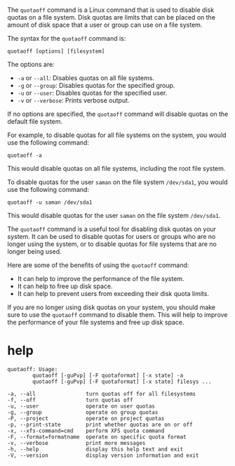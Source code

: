 # 

The `quotaoff` command is a Linux command that is used to disable disk quotas on a file system. Disk quotas are limits that can be placed on the amount of disk space that a user or group can use on a file system.

The syntax for the `quotaoff` command is:

```
quotaoff [options] [filesystem]
```

The options are:

* `-a` or `--all`: Disables quotas on all file systems.
* `-g` or `--group`: Disables quotas for the specified group.
* `-u` or `--user`: Disables quotas for the specified user.
* `-v` or `--verbose`: Prints verbose output.

If no options are specified, the `quotaoff` command will disable quotas on the default file system.

For example, to disable quotas for all file systems on the system, you would use the following command:

```
quotaoff -a
```

This would disable quotas on all file systems, including the root file system.

To disable quotas for the user `saman` on the file system `/dev/sda1`, you would use the following command:

```
quotaoff -u saman /dev/sda1
```

This would disable quotas for the user `saman` on the file system `/dev/sda1`.

The `quotaoff` command is a useful tool for disabling disk quotas on your system. It can be used to disable quotas for users or groups who are no longer using the system, or to disable quotas for file systems that are no longer being used.

Here are some of the benefits of using the `quotaoff` command:

* It can help to improve the performance of the file system.
* It can help to free up disk space.
* It can help to prevent users from exceeding their disk quota limits.

If you are no longer using disk quotas on your system, you should make sure to use the `quotaoff` command to disable them. This will help to improve the performance of your file systems and free up disk space.




# help 

```
quotaoff: Usage:
        quotaoff [-guPvp] [-F quotaformat] [-x state] -a
        quotaoff [-guPvp] [-F quotaformat] [-x state] filesys ...

-a, --all                turn quotas off for all filesystems
-f, --off                turn quotas off
-u, --user               operate on user quotas
-g, --group              operate on group quotas
-P, --project            operate on project quotas
-p, --print-state        print whether quotas are on or off
-x, --xfs-command=cmd    perform XFS quota command
-F, --format=formatname  operate on specific quota format
-v, --verbose            print more messages
-h, --help               display this help text and exit
-V, --version            display version information and exit

```
